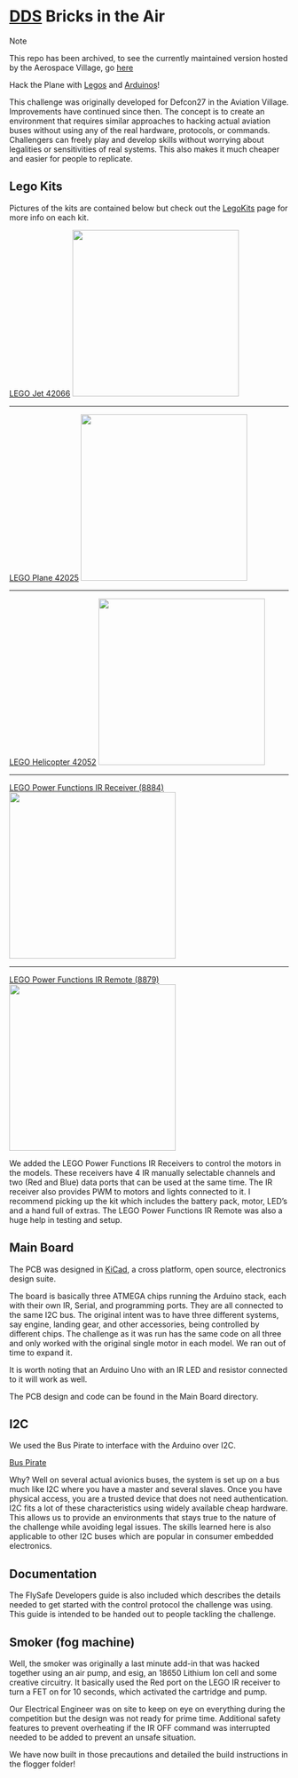 # [DDS](https://www.dds.mil) Bricks in the Air

> [!NOTE]
> This repo has been archived, to see the currently maintained version hosted by the Aerospace Village, go [here](https://github.com/AerospaceVillage/BricksInTheAir)  

Hack the Plane with [Legos](https://www.lego.com/en-us) and [Arduinos](https://www.arduino.cc/)!

This challenge was originally developed for Defcon27 in the Aviation Village. Improvements have continued since then. The concept is to create an environment that requires similar approaches to hacking actual aviation buses without using any of the real hardware, protocols, or commands. Challengers can freely play and develop skills without worrying about legalities or sensitivities of real systems. This also makes it much cheaper and easier for people to replicate. 

## Lego Kits
Pictures of the kits are contained below but check out the [LegoKits](https://github.com/deptofdefense/hackThePlane/tree/master/LegoKIts) page for more info on each kit.

[LEGO Jet 42066](https://www.amazon.com/LEGO-Technic-Race-42066-Building/dp/B072MHYCYZ/ref=asc_df_B072MHYCYZ/?tag=hyprod-20&linkCode=df0&hvadid=312131879690&hvpos=1o3&hvnetw=g&hvrand=1663373337932599929&hvpone=&hvptwo=&hvqmt=&hvdev=c&hvdvcmdl=&hvlocint=&hvlocphy=9058761&hvtargid=pla-567522045562&psc=1)
<img src="https://images.brickset.com/sets/images/42066-1.jpg?201611300919" width="300">

---

[LEGO Plane 42025](https://www.amazon.com/Lego-42025-Technic-Cargo-Plane/dp/B00F3B48YA/ref=asc_df_B00F3B48YA/?tag=hyprod-20&linkCode=df0&hvadid=312131879690&hvpos=1o2&hvnetw=g&hvrand=1663373337932599929&hvpone=&hvptwo=&hvqmt=&hvdev=c&hvdvcmdl=&hvlocint=&hvlocphy=9058761&hvtargid=pla-440286468189&psc=1 )
<img src="https://images.brickset.com/sets/images/42025-1.jpg?201311210338" width="300">

---

[LEGO Helicopter 42052](https://www.amazon.com/LEGO-Technic-Helicopter-Advanced-Building/dp/B01E78WKEO/ref=asc_df_B01E78WKEO/?tag=hyprod-20&linkCode=df0&hvadid=312143210575&hvpos=1o2&hvnetw=g&hvrand=8773246636342787586&hvpone=&hvptwo=&hvqmt=&hvdev=c&hvdvcmdl=&hvlocint=&hvlocphy=9058761&hvtargid=pla-572282343772&psc=1 )
<img src="https://images.brickset.com/sets/images/42052-1.jpg?201601050913" width="300">

---

[LEGO Power Functions IR Receiver (8884)](https://www.amazon.com/LEGO-Functions-Power-IR-8884/dp/B00440E2GK/ref=sr_1_1?keywords=lego+power+functions+IR&qid=1565984821&s=toys-and-games&sr=1-1 )
<img src="https://images.brickset.com/sets/images/8884-1.jpg?200712260710" width="300">

---

[LEGO Power Functions IR Remote (8879)](https://www.amazon.com/LEGO-Functions-Control-Discontinued-manufacturer/dp/B003FOA2VK/ref=sr_1_4?keywords=lego+power+functions+IR+remote&qid=1565985000&s=toys-and-games&sr=1-4 )
<img src="https://images.brickset.com/sets/large/8879-1.jpg?200903300421" width="300">


We added the LEGO Power Functions IR Receivers to control the motors in the models. These receivers have 4 IR manually selectable channels and two (Red and Blue) data ports that can be used at the same time. The IR receiver also provides PWM to motors and lights connected to it. I recommend picking up the kit which includes the battery pack, motor, LED’s and a hand full of extras. The LEGO Power Functions IR Remote was also a huge help in testing and setup. 

## Main Board
The PCB was designed in [KiCad](http://www.kicad-pcb.org/ ), a cross platform, open source, electronics design suite.  

The board is basically three ATMEGA chips running the Arduino stack, each with their own IR, Serial, and programming ports. They are all connected to the same I2C bus. The original intent was to have three different systems, say engine, landing gear, and other accessories, being controlled by different chips. The challenge as it was run has the same code on all three and only worked with the original single motor in each model. We ran out of time to expand it. 

It is worth noting that an Arduino Uno with an IR LED and resistor connected to it will work as well. 

The PCB design and code can be found in the Main Board directory.

## I2C
We used the Bus Pirate to interface with the Arduino over I2C.

[Bus Pirate](http://dangerousprototypes.com/docs/Bus_Pirate)

Why? 
Well on several actual avionics buses, the system is set up on a bus much like I2C where you have a master and several slaves. Once you have physical access, you are a trusted device that does not need authentication. I2C fits a lot of these characteristics using widely available cheap hardware. This allows us to provide an environments that stays true to the nature of the challenge while avoiding legal issues. The skills learned here is also applicable to other I2C buses which are popular in consumer embedded electronics. 

## Documentation
The FlySafe Developers guide is also included which describes the details needed to get started with the control protocol the challenge was using. This guide is intended to be handed out to people tackling the challenge. 

## Smoker (fog machine)

Well, the smoker was originally a last minute add-in that was hacked together using an air pump, and esig, an 18650 Lithium Ion cell and some creative circuitry. It basically used the Red port on the LEGO IR receiver to turn a FET on for 10 seconds, which activated the cartridge and pump.

Our Electrical Engineer was on site to keep on eye on everything during the competition but the design was not ready for prime time. Additional safety features to prevent overheating if the IR OFF command was interrupted needed to be added to prevent an unsafe situation. 

We have now built in those precautions and detailed the build instructions in the flogger folder!

